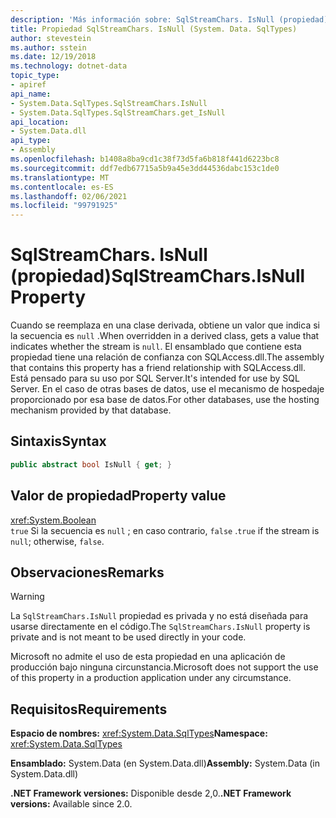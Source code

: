 ```yaml
---
description: 'Más información sobre: SqlStreamChars. IsNull (propiedad)'
title: Propiedad SqlStreamChars. IsNull (System. Data. SqlTypes)
author: stevestein
ms.author: sstein
ms.date: 12/19/2018
ms.technology: dotnet-data
topic_type:
- apiref
api_name:
- System.Data.SqlTypes.SqlStreamChars.IsNull
- System.Data.SqlTypes.SqlStreamChars.get_IsNull
api_location:
- System.Data.dll
api_type:
- Assembly
ms.openlocfilehash: b1408a8ba9cd1c38f73d5fa6b818f441d6223bc8
ms.sourcegitcommit: ddf7edb67715a5b9a45e3dd44536dabc153c1de0
ms.translationtype: MT
ms.contentlocale: es-ES
ms.lasthandoff: 02/06/2021
ms.locfileid: "99791925"
---
```

# <a name="sqlstreamcharsisnull-property"></a><span data-ttu-id="45bd5-103">SqlStreamChars. IsNull (propiedad)</span><span class="sxs-lookup"><span data-stu-id="45bd5-103">SqlStreamChars.IsNull Property</span></span>

<span data-ttu-id="45bd5-104">Cuando se reemplaza en una clase derivada, obtiene un valor que indica si la secuencia es `null` .</span><span class="sxs-lookup"><span data-stu-id="45bd5-104">When overridden in a derived class, gets a value that indicates whether the stream is `null`.</span></span> <span data-ttu-id="45bd5-105">El ensamblado que contiene esta propiedad tiene una relación de confianza con SQLAccess.dll.</span><span class="sxs-lookup"><span data-stu-id="45bd5-105">The assembly that contains this property has a friend relationship with SQLAccess.dll.</span></span> <span data-ttu-id="45bd5-106">Está pensado para su uso por SQL Server.</span><span class="sxs-lookup"><span data-stu-id="45bd5-106">It's intended for use by SQL Server.</span></span> <span data-ttu-id="45bd5-107">En el caso de otras bases de datos, use el mecanismo de hospedaje proporcionado por esa base de datos.</span><span class="sxs-lookup"><span data-stu-id="45bd5-107">For other databases, use the hosting mechanism provided by that database.</span></span>

## <a name="syntax"></a><span data-ttu-id="45bd5-108">Sintaxis</span><span class="sxs-lookup"><span data-stu-id="45bd5-108">Syntax</span></span>

```csharp
public abstract bool IsNull { get; }
```

## <a name="property-value"></a><span data-ttu-id="45bd5-109">Valor de propiedad</span><span class="sxs-lookup"><span data-stu-id="45bd5-109">Property value</span></span>

<xref:System.Boolean>\
<span data-ttu-id="45bd5-110">`true` Si la secuencia es `null` ; en caso contrario, `false` .</span><span class="sxs-lookup"><span data-stu-id="45bd5-110">`true` if the stream is `null`; otherwise, `false`.</span></span>

## <a name="remarks"></a><span data-ttu-id="45bd5-111">Observaciones</span><span class="sxs-lookup"><span data-stu-id="45bd5-111">Remarks</span></span>

> [!WARNING]
> <span data-ttu-id="45bd5-112">La `SqlStreamChars.IsNull` propiedad es privada y no está diseñada para usarse directamente en el código.</span><span class="sxs-lookup"><span data-stu-id="45bd5-112">The `SqlStreamChars.IsNull` property is private and is not meant to be used directly in your code.</span></span>
>
> <span data-ttu-id="45bd5-113">Microsoft no admite el uso de esta propiedad en una aplicación de producción bajo ninguna circunstancia.</span><span class="sxs-lookup"><span data-stu-id="45bd5-113">Microsoft does not support the use of this property in a production application under any circumstance.</span></span>

## <a name="requirements"></a><span data-ttu-id="45bd5-114">Requisitos</span><span class="sxs-lookup"><span data-stu-id="45bd5-114">Requirements</span></span>

<span data-ttu-id="45bd5-115">**Espacio de nombres:** <xref:System.Data.SqlTypes></span><span class="sxs-lookup"><span data-stu-id="45bd5-115">**Namespace:** <xref:System.Data.SqlTypes></span></span>

<span data-ttu-id="45bd5-116">**Ensamblado:** System.Data (en System.Data.dll)</span><span class="sxs-lookup"><span data-stu-id="45bd5-116">**Assembly:** System.Data (in System.Data.dll)</span></span>

<span data-ttu-id="45bd5-117">**.NET Framework versiones:** Disponible desde 2,0.</span><span class="sxs-lookup"><span data-stu-id="45bd5-117">**.NET Framework versions:** Available since 2.0.</span></span>
